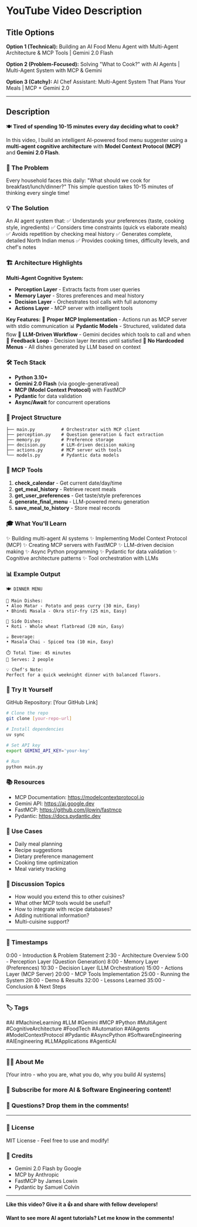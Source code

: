 # YouTube Video Description

## Title Options

**Option 1 (Technical):**
Building an AI Food Menu Agent with Multi-Agent Architecture & MCP Tools | Gemini 2.0 Flash

**Option 2 (Problem-Focused):**
Solving "What to Cook?" with AI Agents | Multi-Agent System with MCP & Gemini

**Option 3 (Catchy):**
AI Chef Assistant: Multi-Agent System That Plans Your Meals | MCP + Gemini 2.0

---

## Description

🍽️ **Tired of spending 10-15 minutes every day deciding what to cook?**

In this video, I build an intelligent AI-powered food menu suggester using a **multi-agent cognitive architecture** with **Model Context Protocol (MCP)** and **Gemini 2.0 Flash**.

### 🎯 The Problem
Every household faces this daily: "What should we cook for breakfast/lunch/dinner?" This simple question takes 10-15 minutes of thinking every single time!

### 💡 The Solution
An AI agent system that:
✅ Understands your preferences (taste, cooking style, ingredients)
✅ Considers time constraints (quick vs elaborate meals)
✅ Avoids repetition by checking meal history
✅ Generates complete, detailed North Indian menus
✅ Provides cooking times, difficulty levels, and chef's notes

### 🏗️ Architecture Highlights

**Multi-Agent Cognitive System:**
- **Perception Layer** - Extracts facts from user queries
- **Memory Layer** - Stores preferences and meal history
- **Decision Layer** - Orchestrates tool calls with full autonomy
- **Actions Layer** - MCP server with intelligent tools

**Key Features:**
🔧 **Proper MCP Implementation** - Actions run as MCP server with stdio communication
📊 **Pydantic Models** - Structured, validated data flow
🤖 **LLM-Driven Workflow** - Gemini decides which tools to call and when
🔄 **Feedback Loop** - Decision layer iterates until satisfied
🎨 **No Hardcoded Menus** - All dishes generated by LLM based on context

### 🛠️ Tech Stack
- **Python 3.10+**
- **Gemini 2.0 Flash** (via google-generativeai)
- **MCP (Model Context Protocol)** with FastMCP
- **Pydantic** for data validation
- **Async/Await** for concurrent operations

### 📂 Project Structure
```
├── main.py          # Orchestrator with MCP client
├── perception.py    # Question generation & fact extraction
├── memory.py        # Preference storage
├── decision.py      # LLM-driven decision making
├── actions.py       # MCP server with tools
└── models.py        # Pydantic data models
```

### 🔧 MCP Tools
1. **check_calendar** - Get current date/day/time
2. **get_meal_history** - Retrieve recent meals
3. **get_user_preferences** - Get taste/style preferences
4. **generate_final_menu** - LLM-powered menu generation
5. **save_meal_to_history** - Store meal records

### 🎓 What You'll Learn
✨ Building multi-agent AI systems
✨ Implementing Model Context Protocol (MCP)
✨ Creating MCP servers with FastMCP
✨ LLM-driven decision making
✨ Async Python programming
✨ Pydantic for data validation
✨ Cognitive architecture patterns
✨ Tool orchestration with LLMs

### 📊 Example Output
```
🍽️ DINNER MENU

🍛 Main Dishes:
• Aloo Matar - Potato and peas curry (30 min, Easy)
• Bhindi Masala - Okra stir-fry (25 min, Easy)

🥗 Side Dishes:
• Roti - Whole wheat flatbread (20 min, Easy)

☕ Beverage:
• Masala Chai - Spiced tea (10 min, Easy)

⏱️ Total Time: 45 minutes
👥 Serves: 2 people

💡 Chef's Note:
Perfect for a quick weeknight dinner with balanced flavors.
```

### 🚀 Try It Yourself
GitHub Repository: [Your GitHub Link]

```bash
# Clone the repo
git clone [your-repo-url]

# Install dependencies
uv sync

# Set API key
export GEMINI_API_KEY='your-key'

# Run
python main.py
```

### 📚 Resources
- MCP Documentation: https://modelcontextprotocol.io
- Gemini API: https://ai.google.dev
- FastMCP: https://github.com/jlowin/fastmcp
- Pydantic: https://docs.pydantic.dev

### 🎯 Use Cases
- Daily meal planning
- Recipe suggestions
- Dietary preference management
- Cooking time optimization
- Meal variety tracking

### 💬 Discussion Topics
- How would you extend this to other cuisines?
- What other MCP tools would be useful?
- How to integrate with recipe databases?
- Adding nutritional information?
- Multi-cuisine support?

---

### 📌 Timestamps
0:00 - Introduction & Problem Statement
2:30 - Architecture Overview
5:00 - Perception Layer (Question Generation)
8:00 - Memory Layer (Preferences)
10:30 - Decision Layer (LLM Orchestration)
15:00 - Actions Layer (MCP Server)
20:00 - MCP Tools Implementation
25:00 - Running the System
28:00 - Demo & Results
32:00 - Lessons Learned
35:00 - Conclusion & Next Steps

---

### 🏷️ Tags
#AI #MachineLearning #LLM #Gemini #MCP #Python #MultiAgent #CognitiveArchitecture #FoodTech #Automation #AIAgents #ModelContextProtocol #Pydantic #AsyncPython #SoftwareEngineering #AIEngineering #LLMApplications #AgenticAI

---

### 👨‍💻 About Me
[Your intro - who you are, what you do, why you build AI systems]

### 🔔 Subscribe for more AI & Software Engineering content!

### 💬 Questions? Drop them in the comments!

---

### 📄 License
MIT License - Feel free to use and modify!

### 🙏 Credits
- Gemini 2.0 Flash by Google
- MCP by Anthropic
- FastMCP by James Lowin
- Pydantic by Samuel Colvin

---

**Like this video? Give it a 👍 and share with fellow developers!**

**Want to see more AI agent tutorials? Let me know in the comments!**
